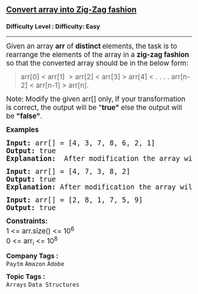 <h2><a href="https://www.geeksforgeeks.org/problems/convert-array-into-zig-zag-fashion1638/1?page=6&difficulty=Easy&sortBy=submissions">Convert array into Zig-Zag fashion</a></h2><h3>Difficulty Level : Difficulty: Easy</h3><hr><div class="problems_problem_content__Xm_eO"><p><span style="font-size: 14pt;">Given an array&nbsp;<strong>arr</strong> of <strong>distinct </strong>elements, the task is to rearrange the elements of the array in a <strong>zig-zag fashion</strong> so that the converted array should be in the below form:&nbsp;</span></p>
<blockquote>
<p><span style="font-size: 14pt;">arr[0] &lt; arr[1] &nbsp;&gt; arr[2] &lt; arr[3] &gt; arr[4] &lt; . . . . arr[n-2] &lt; arr[n-1] &gt; arr[n].&nbsp;</span></p>
</blockquote>
<p><span style="font-size: 14pt;">Note: Modify the given arr[] only,<strong> </strong>If your transformation is correct, the output will be "<strong>true"</strong> else the output will be <strong>"false"</strong>.&nbsp;</span></p>
<p><span style="font-size: 14pt;"><strong>Examples</strong></span></p>
<pre><span style="font-size: 14pt;"><strong>Input: </strong>arr[] = [4, 3, 7, 8, 6, 2, 1]
<strong>Output: </strong>true
<strong>Explanation:</strong>  After modification the array will look like 3 &lt; 7 &gt; 4 &lt; 8 &gt; 2 &lt; 6 &gt; 1, the checker in the driver code will produce 1.</span></pre>
<pre><span style="font-size: 14pt;"><strong>Input: </strong>arr[] = [4, 7, 3, 8, 2]
<strong>Output:</strong> true
<strong>Explanation: </strong>After<strong> </strong>modification the array will look like 4 &lt; 7 &gt; 3 &lt; 8 &gt; 2 hence output will be 1.<br></span></pre>
<pre><span style="font-size: 14pt;"><strong>Input: </strong>arr[] = [2, 8, 1, 7, 5, 9]
<strong>Output:</strong> true</span></pre>
<p><span style="font-size: 14pt;"><strong>Constraints:</strong><br>1 &lt;= arr.size() &lt;= 10<sup>6</sup><br>0 &lt;= arr<sub>i</sub> &lt;= 10<sup>8</sup></span></p></div><p><span style=font-size:18px><strong>Company Tags : </strong><br><code>Paytm</code>&nbsp;<code>Amazon</code>&nbsp;<code>Adobe</code>&nbsp;<br><p><span style=font-size:18px><strong>Topic Tags : </strong><br><code>Arrays</code>&nbsp;<code>Data Structures</code>&nbsp;